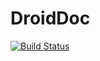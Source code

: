 # DroidDoc

[![Build Status](https://travis-ci.org/benohalloran/DroidDoc.svg)](https://travis-ci.org/benohalloran/DroidDoc)
